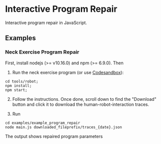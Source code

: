 # Interactive Program Repair

Interactive program repair in JavaScript.

## Examples

### Neck Exercise Program Repair

First, install nodejs (>= v10.16.0) and npm (>= 6.9.0). Then

1. Run the neck exercise program (or use [Codesandbox](https://codesandbox.io/s/github/mjyc/interactive-program-repair/tree/master/tools/robot)):
  ```
  cd tools/robot;
  npm install;
  npm start;
  ```

2. Follow the instructions. Once done, scroll down to find the "Download" button and click it to download the human-robot-interaction traces.

3. Run
  ```
  cd examples/example_program_repair
  node main.js downloaded_fileprefix/traces_{date}.json
  ```
  The output shows repaired program parameters
